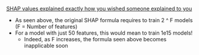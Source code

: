 [SHAP values explained exactly how you wished someone explained to you](https://towardsdatascience.com/shap-explained-the-way-i-wish-someone-explained-it-to-me-ab81cc69ef30)

- As seen above, the original SHAP formula requires to train 2 ^ F models (F = Number of features)
- For a model with just 50 features, this would mean to train 1e15 models!
  - Indeed, as F increases, the formula seen above becomes inapplicable soon

